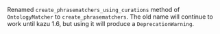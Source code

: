 Renamed `create_phrasematchers_using_curations` method of `OntologyMatcher` to `create_phrasematchers`. The old name will continue to work until kazu 1.6, but using it will produce a `DeprecationWarning`.
